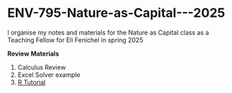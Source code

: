 # ENV-795-Nature-as-Capital---2025
I organise my notes and materials for the Nature as Capital class as a Teaching Fellow for Eli Fenichel in spring 2025 

**Review Materials**

1. Calculus Review
2. Excel Solver example
3. [R Tutorial](https://github.com/MariamGed/ENV-795-Nature-as-Capital---2025/blob/6b3ee223de5dcd80fdfed0e154771d3a0e0cb3b6/r_tutorial.Rmd)
